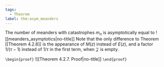 ```yaml
---
tags:
  - Theorem
label: thm:asym_meanders
---
```

The number of meanders with catastrophes $m_n$ is asymptotically equal to
![[meanders_asymptotics|no-title]]
Note that the only difference to Theorem [[Theorem 4.2.6]] is the appearance of $M(z)$ instead of $E(z)$, and a factor $1/(\tau - 1)$ instead of $1/\tau$ in the first term, when $\mathcal{Z}$ is empty.

`\begin{proof}`
![[Theorem 4.2.7. Proof|no-title]]
`\end{proof}`
